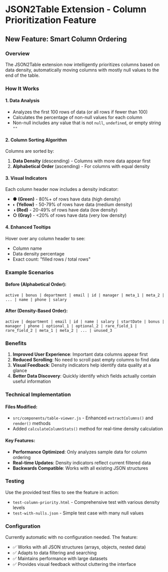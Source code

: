 # JSON2Table Extension - Column Prioritization Feature

## New Feature: Smart Column Ordering

### Overview
The JSON2Table extension now intelligently prioritizes columns based on data density, automatically moving columns with mostly null values to the end of the table.

### How It Works

#### 1. Data Analysis
- Analyzes the first 100 rows of data (or all rows if fewer than 100)
- Calculates the percentage of non-null values for each column
- Non-null includes any value that is not `null`, `undefined`, or empty string `""`

#### 2. Column Sorting Algorithm
Columns are sorted by:
1. **Data Density** (descending) - Columns with more data appear first
2. **Alphabetical Order** (ascending) - For columns with equal density

#### 3. Visual Indicators
Each column header now includes a density indicator:
- **● (Green)** - 80%+ of rows have data (high density)
- **◐ (Yellow)** - 50-79% of rows have data (medium density) 
- **◑ (Red)** - 20-49% of rows have data (low density)
- **○ (Gray)** - <20% of rows have data (very low density)

#### 4. Enhanced Tooltips
Hover over any column header to see:
- Column name
- Data density percentage
- Exact count: "filled rows / total rows"

### Example Scenarios

#### Before (Alphabetical Order):
```
active | bonus | department | email | id | manager | meta_1 | meta_2 | ... | name | phone | salary
```

#### After (Density-Based Order):
```
active | department | email | id | name | salary | startDate | bonus | manager | phone | optional_1 | optional_2 | rare_field_1 | rare_field_2 | meta_1 | meta_2 | ... | unused_3
```

### Benefits

1. **Improved User Experience**: Important data columns appear first
2. **Reduced Scrolling**: No need to scroll past empty columns to find data
3. **Visual Feedback**: Density indicators help identify data quality at a glance
4. **Better Data Discovery**: Quickly identify which fields actually contain useful information

### Technical Implementation

#### Files Modified:
- `src/components/table-viewer.js` - Enhanced `extractColumns()` and `render()` methods
- Added `calculateColumnStats()` method for real-time density calculation

#### Key Features:
- **Performance Optimized**: Only analyzes sample data for column ordering
- **Real-time Updates**: Density indicators reflect current filtered data
- **Backwards Compatible**: Works with all existing JSON structures

### Testing
Use the provided test files to see the feature in action:
- `test-column-priority.html` - Comprehensive test with various density levels
- `test-with-nulls.json` - Simple test case with many null values

### Configuration
Currently automatic with no configuration needed. The feature:
- ✅ Works with all JSON structures (arrays, objects, nested data)
- ✅ Adapts to data filtering and searching
- ✅ Maintains performance with large datasets
- ✅ Provides visual feedback without cluttering the interface
